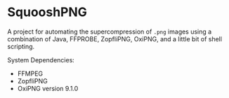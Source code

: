 # SquooshPNG
A project for automating the supercompression of `.png` images using a combination of Java, FFPROBE, ZopfliPNG, OxiPNG, and a little bit of shell scripting.

System Dependencies:
- FFMPEG
- ZopfliPNG
- OxiPNG version 9.1.0